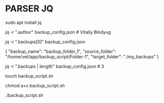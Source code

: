 
# PARSER JQ
  sudo apt install jq

  jq -r ".author" backup_config.json # Vitaliy Bindyug

  jq -r ".backups[0]" backup_config.json
  
  {
    "backup_name": "backup_folder_1",
    "source_folder": "/home/vet/app/backup_script/Folder-1",
    "target_folder": "./my_backups"
  }

  jq -r ".backups | length" backup_config.json # 3

  touch backup_script.sh
  
  chmod a+x backup_script.sh
  
  ./backup_script.sh
